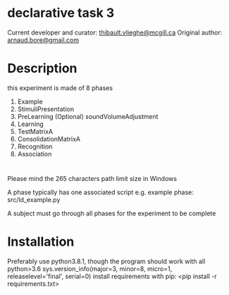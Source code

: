 # declarative task 3
Current developer and curator: thibault.vlieghe@mcgill.ca
Original author: arnaud.bore@gmail.com

# Description
this experiment is made of 8 phases
1. Example
2. StimuliPresentation
3. PreLearning
(Optional) soundVolumeAdjustment
4. Learning
5. TestMatrixA
6. ConsolidationMatrixA
7. Recognition
8. Association

#
Please mind the 265 characters path limit size in Windows

A phase typically has one associated script
e.g. example phase: src/ld_example.py

A subject must go through all phases for the experiment to be complete

# Installation
Preferably use python3.8.1, though the program should work with all python>3.6
sys.version_info(major=3, minor=8, micro=1, releaselevel='final', serial=0)
install requirements with pip: <pip install -r requirements.txt>